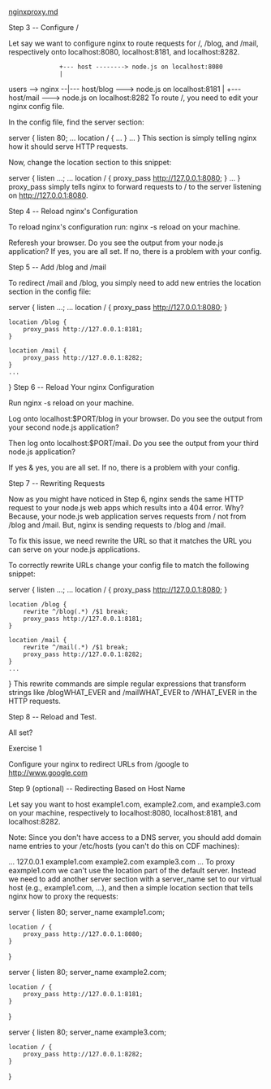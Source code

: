 
[nginxproxy.md](https://gist.github.com/soheilhy/8b94347ff8336d971ad0)

Step 3 -- Configure /

Let say we want to configure nginx to route requests for /, /blog, and /mail, respectively onto localhost:8080, localhost:8181, and localhost:8282.

                  +--- host --------> node.js on localhost:8080
                  |
users --> nginx --|--- host/blog ---> node.js on localhost:8181
                  |
                  +--- host/mail ---> node.js on localhost:8282
To route /, you need to edit your nginx config file.

In the config file, find the server section:

server {
    listen       80;
    ...
    location / {
       ...
    }
    ...
}
This section is simply telling nginx how it should serve HTTP requests.

Now, change the location section to this snippet:

server {
    listen       ...;
    ...
    location / {
        proxy_pass http://127.0.0.1:8080;
    }
    ...
}
proxy_pass simply tells nginx to forward requests to / to the server listening on http://127.0.0.1:8080.

Step 4 -- Reload nginx's Configuration

To reload nginx's configuration run: nginx -s reload on your machine.

Referesh your browser. Do you see the output from your node.js application? If yes, you are all set. If no, there is a problem with your config.

Step 5 -- Add /blog and /mail

To redirect /mail and /blog, you simply need to add new entries the location section in the config file:

server {
    listen       ...;
    ...
    location / {
        proxy_pass http://127.0.0.1:8080;
    }
    
    location /blog {
        proxy_pass http://127.0.0.1:8181;
    }

    location /mail {
        proxy_pass http://127.0.0.1:8282;
    }
    ...
}
Step 6 -- Reload Your nginx Configuration

Run nginx -s reload on your machine.

Log onto localhost:$PORT/blog in your browser. Do you see the output from your second node.js application?

Then log onto localhost:$PORT/mail. Do you see the output from your third node.js application?

If yes & yes, you are all set. If no, there is a problem with your config.

Step 7 -- Rewriting Requests

Now as you might have noticed in Step 6, nginx sends the same HTTP request to your node.js web apps which results into a 404 error. Why? Because, your node.js web application serves requests from / not from /blog and /mail. But, nginx is sending requests to /blog and /mail.

To fix this issue, we need rewrite the URL so that it matches the URL you can serve on your node.js applications.

To correctly rewrite URLs change your config file to match the following snippet:

server {
    listen       ...;
    ...
    location / {
        proxy_pass http://127.0.0.1:8080;
    }
    
    location /blog {
        rewrite ^/blog(.*) /$1 break;
        proxy_pass http://127.0.0.1:8181;
    }

    location /mail {
        rewrite ^/mail(.*) /$1 break;
        proxy_pass http://127.0.0.1:8282;
    }
    ...
}
This rewrite commands are simple regular expressions that transform strings like /blogWHAT_EVER and /mailWHAT_EVER to /WHAT_EVER in the HTTP requests.

Step 8 -- Reload and Test.

All set?

Exercise 1

Configure your nginx to redirect URLs from /google to http://www.google.com

Step 9 (optional) -- Redirecting Based on Host Name

Let say you want to host example1.com, example2.com, and example3.com on your machine, respectively to localhost:8080, localhost:8181, and localhost:8282.

Note: Since you don't have access to a DNS server, you should add domain name entries to your /etc/hosts (you can't do this on CDF machines):

...
127.0.0.1 example1.com example2.com example3.com
...
To proxy eaxmple1.com we can't use the location part of the default server. Instead we need to add another server section with a server_name set to our virtual host (e.g., example1.com, ...), and then a simple location section that tells nginx how to proxy the requests:

server {
    listen       80;
    server_name  example1.com;

    location / {
        proxy_pass http://127.0.0.1:8080;
    }
}

server {
    listen       80;
    server_name  example2.com;

    location / {
        proxy_pass http://127.0.0.1:8181;
    }
}

server {
    listen       80;
    server_name  example3.com;

    location / {
        proxy_pass http://127.0.0.1:8282;
    }
}
